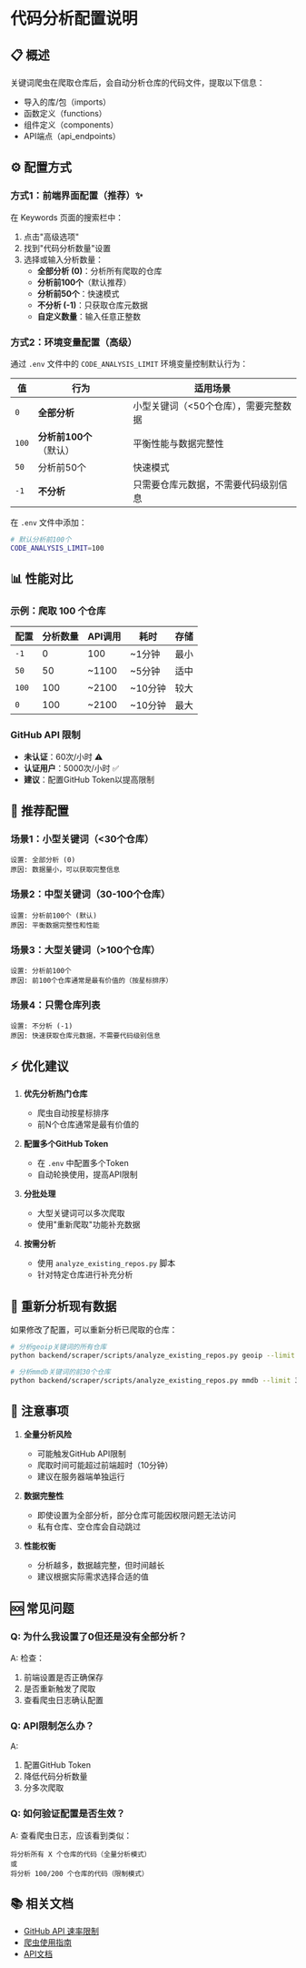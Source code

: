 # 代码分析配置说明

## 📋 概述

关键词爬虫在爬取仓库后，会自动分析仓库的代码文件，提取以下信息：
- 导入的库/包（imports）
- 函数定义（functions）
- 组件定义（components）
- API端点（api_endpoints）

## ⚙️ 配置方式

### 方式1：前端界面配置（推荐）✨

在 Keywords 页面的搜索栏中：
1. 点击"高级选项"
2. 找到"代码分析数量"设置
3. 选择或输入分析数量：
   - **全部分析 (0)**：分析所有爬取的仓库
   - **分析前100个**（默认推荐）
   - **分析前50个**：快速模式
   - **不分析 (-1)**：只获取仓库元数据
   - **自定义数量**：输入任意正整数

### 方式2：环境变量配置（高级）

通过 `.env` 文件中的 `CODE_ANALYSIS_LIMIT` 环境变量控制默认行为：

| 值 | 行为 | 适用场景 |
|---|------|---------|
| `0` | **全部分析** | 小型关键词（<50个仓库），需要完整数据 |
| `100` | **分析前100个**（默认） | 平衡性能与数据完整性 |
| `50` | 分析前50个 | 快速模式 |
| `-1` | **不分析** | 只需要仓库元数据，不需要代码级别信息 |

在 `.env` 文件中添加：
```bash
# 默认分析前100个
CODE_ANALYSIS_LIMIT=100
```

## 📊 性能对比

### 示例：爬取 100 个仓库

| 配置 | 分析数量 | API调用 | 耗时 | 存储 |
|-----|---------|---------|------|------|
| `-1` | 0 | 100 | ~1分钟 | 最小 |
| `50` | 50 | ~1100 | ~5分钟 | 适中 |
| `100` | 100 | ~2100 | ~10分钟 | 较大 |
| `0` | 100 | ~2100 | ~10分钟 | 最大 |

### GitHub API 限制

- **未认证**：60次/小时 ⚠️
- **认证用户**：5000次/小时 ✅
- **建议**：配置GitHub Token以提高限制

## 🎯 推荐配置

### 场景1：小型关键词（<30个仓库）
```
设置: 全部分析 (0)
原因: 数据量小，可以获取完整信息
```

### 场景2：中型关键词（30-100个仓库）
```
设置: 分析前100个 (默认)
原因: 平衡数据完整性和性能
```

### 场景3：大型关键词（>100个仓库）
```
设置: 分析前100个
原因: 前100个仓库通常是最有价值的（按星标排序）
```

### 场景4：只需仓库列表
```
设置: 不分析 (-1)
原因: 快速获取仓库元数据，不需要代码级别信息
```

## ⚡ 优化建议

1. **优先分析热门仓库**
   - 爬虫自动按星标排序
   - 前N个仓库通常是最有价值的

2. **配置多个GitHub Token**
   - 在 `.env` 中配置多个Token
   - 自动轮换使用，提高API限制

3. **分批处理**
   - 大型关键词可以多次爬取
   - 使用"重新爬取"功能补充数据

4. **按需分析**
   - 使用 `analyze_existing_repos.py` 脚本
   - 针对特定仓库进行补充分析

## 🔄 重新分析现有数据

如果修改了配置，可以重新分析已爬取的仓库：

```bash
# 分析geoip关键词的所有仓库
python backend/scraper/scripts/analyze_existing_repos.py geoip --limit 0

# 分析mmdb关键词的前30个仓库
python backend/scraper/scripts/analyze_existing_repos.py mmdb --limit 30
```

## 📝 注意事项

1. **全量分析风险**
   - 可能触发GitHub API限制
   - 爬取时间可能超过前端超时（10分钟）
   - 建议在服务器端单独运行

2. **数据完整性**
   - 即使设置为全部分析，部分仓库可能因权限问题无法访问
   - 私有仓库、空仓库会自动跳过

3. **性能权衡**
   - 分析越多，数据越完整，但时间越长
   - 建议根据实际需求选择合适的值

## 🆘 常见问题

### Q: 为什么我设置了0但还是没有全部分析？
A: 检查：
1. 前端设置是否正确保存
2. 是否重新触发了爬取
3. 查看爬虫日志确认配置

### Q: API限制怎么办？
A: 
1. 配置GitHub Token
2. 降低代码分析数量
3. 分多次爬取

### Q: 如何验证配置是否生效？
A: 查看爬虫日志，应该看到类似：
```
将分析所有 X 个仓库的代码（全量分析模式）
或
将分析 100/200 个仓库的代码（限制模式）
```

## 📚 相关文档

- [GitHub API 速率限制](https://docs.github.com/en/rest/overview/resources-in-the-rest-api#rate-limiting)
- [爬虫使用指南](./USER_GUIDE.md)
- [API文档](./API.md)


